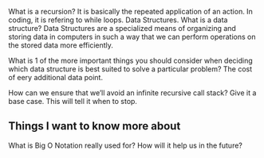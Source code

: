 What is a recursion? It is basically the repeated application of an action. In coding, it is refering to while loops.
Data Structures. What is a data structure? Data Structures are a specialized means of organizing and storing data in computers in such a way that we can perform operations on the stored data more efficiently.


What is 1 of the more important things you should consider when deciding which data structure is best suited to solve a particular problem?
The cost of eery additional data point.

How can we ensure that we’ll avoid an infinite recursive call stack? Give it a base case. This will tell it when to stop.

## Things I want to know more about
What is Big O Notation really used for?
How will it help us in the future?
